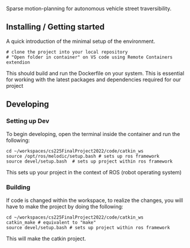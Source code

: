 Sparse motion-planning for autonomous vehicle street traversibility.

## Installing / Getting started

A quick introduction of the minimal setup of the environment.

```shell
# clone the project into your local repository
# "Open folder in container" on VS code using Remote Containers extendion

```

This should build and run the Dockerfile on your system. This is essential for working with the latest packages and dependencies required for our project

## Developing

### Setting up Dev

To begin developing, open the terminal inside the container and run the following:

```shell
cd ~/workspaces/cs225FinalProject2022/code/catkin_ws
source /opt/ros/melodic/setup.bash # sets up ros framework
source devel/setup.bash  # sets up project within ros framework
```
This sets up your project in the context of ROS (robot operating system)

### Building

If code is changed within the workspace, to realize the changes, you will have to make the project by doing the following:

```shell
cd ~/workspaces/cs225FinalProject2022/code/catkin_ws
catkin_make # equivalent to "make"
source devel/setup.bash # sets up project within ros framework
```
This will make the catkin project. 

